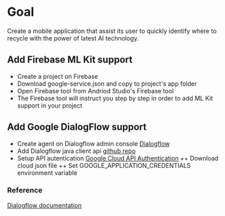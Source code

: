 # Goal
Create a mobile application that assist its user to quickly identify where to recycle with the power of latest AI technology.

## Add Firebase ML Kit support
+ Create a project on Firebase
+ Download google-service.json and copy to project's app folder
+ Open Firebase tool from Andriod Studio's Firebase tool
+ The Firebase tool will instruct you step by step in order to add ML Kit support in your project

## Add Google DialogFlow support
+ Create agent on Dialogflow admin console [Dialogflow](https://dialogflow.cloud.google.com/)
+ Add Dialogflow java client api [github repo](https://github.com/googleapis/java-dialogflow)
+ Setup API autentication [Google Cloud API Authentication](https://cloud.google.com/docs/authentication/getting-started#auth-cloud-implicit-java)
++ Download cloud json file
++ Set GOOGLE_APPLICATION_CREDENTIALS environment variable

### Reference
[Dialogflow documentation](https://cloud.google.com/dialogflow/docs/concepts)